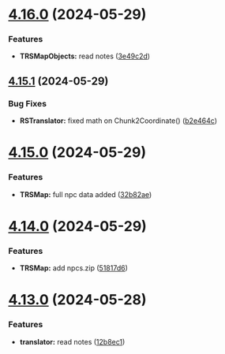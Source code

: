 # [4.16.0](https://github.com/Torwent/SRL-T/compare/v4.15.1...v4.16.0) (2024-05-29)


### Features

* **TRSMapObjects:** read notes ([3e49c2d](https://github.com/Torwent/SRL-T/commit/3e49c2da5ad3294a6cbfd35771ab1aa37e72039c))



## [4.15.1](https://github.com/Torwent/SRL-T/compare/v4.15.0...v4.15.1) (2024-05-29)


### Bug Fixes

* **RSTranslator:** fixed math on Chunk2Coordinate() ([b2e464c](https://github.com/Torwent/SRL-T/commit/b2e464ccaf62e30586072907eb5f6284b5420dbc))



# [4.15.0](https://github.com/Torwent/SRL-T/compare/v4.14.0...v4.15.0) (2024-05-29)


### Features

* **TRSMap:** full npc data added ([32b82ae](https://github.com/Torwent/SRL-T/commit/32b82aec40bd7bb1ecbda6351595f6b273fa3084))



# [4.14.0](https://github.com/Torwent/SRL-T/compare/v4.13.0...v4.14.0) (2024-05-29)


### Features

* **TRSMap:** add npcs.zip ([51817d6](https://github.com/Torwent/SRL-T/commit/51817d6de2135e45f1bd16c9660f0982f2c2c831))



# [4.13.0](https://github.com/Torwent/SRL-T/compare/v4.12.10...v4.13.0) (2024-05-28)


### Features

* **translator:** read notes ([12b8ec1](https://github.com/Torwent/SRL-T/commit/12b8ec17b7a67ab66cff71c4e6f6361f0843be22))



